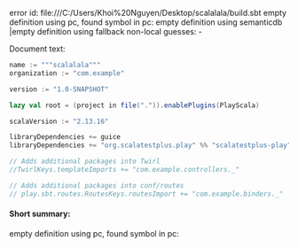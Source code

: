 error id: 
file:///C:/Users/Khoi%20Nguyen/Desktop/scalalala/build.sbt
empty definition using pc, found symbol in pc: 
empty definition using semanticdb
|empty definition using fallback
non-local guesses:
	 -

Document text:

```scala
name := """scalalala"""
organization := "com.example"

version := "1.0-SNAPSHOT"

lazy val root = (project in file(".")).enablePlugins(PlayScala)

scalaVersion := "2.13.16"

libraryDependencies += guice
libraryDependencies += "org.scalatestplus.play" %% "scalatestplus-play" % "7.0.1" % Test

// Adds additional packages into Twirl
//TwirlKeys.templateImports += "com.example.controllers._"

// Adds additional packages into conf/routes
// play.sbt.routes.RoutesKeys.routesImport += "com.example.binders._"

```

#### Short summary: 

empty definition using pc, found symbol in pc: 